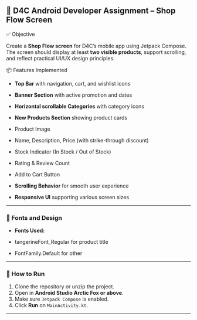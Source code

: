 ## 📱 D4C Android Developer Assignment – Shop Flow Screen


✅ Objective

Create a **Shop Flow screen** for D4C’s mobile app using Jetpack Compose. The screen should display at least **two visible products**, support scrolling, and reflect practical UI/UX design principles.

 📦 Features Implemented

*  **Top Bar** with navigation, cart, and wishlist icons
*  **Banner Section** with active promotion and dates
*  **Horizontal scrollable Categories** with category icons
*  **New Products Section** showing product cards

  * Product Image
  * Name, Description, Price (with strike-through discount)
  * Stock Indicator (In Stock / Out of Stock)
  * Rating & Review Count
  * Add to Cart Button
*  **Scrolling Behavior** for smooth user experience
*  **Responsive UI** supporting various screen sizes

---

### 🎨 Fonts and Design

* **Fonts Used:**

* tangerineFont_Regular for product title
* FontFamily.Default for other

---

### 🚀 How to Run

1. Clone the repository or unzip the project.
2. Open in **Android Studio Arctic Fox or above**.
3. Make sure `Jetpack Compose` is enabled.
4. Click **Run** on `MainActivity.kt`.

---
